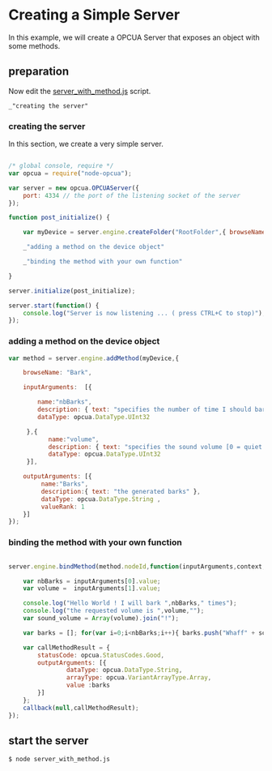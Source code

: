 # Creating a Simple Server

In this example, we will create a OPCUA Server that exposes an object with some methods.

## preparation

Now edit the [server_with_method.js](#preparation "save: | jshint ") script.

    _"creating the server"

### creating the server

In this section, we create a very simple server.

``` javascript

/* global console, require */
var opcua = require("node-opcua");

var server = new opcua.OPCUAServer({
    port: 4334 // the port of the listening socket of the server
});

function post_initialize() {

    var myDevice = server.engine.createFolder("RootFolder",{ browseName: "MyDevice"});

    _"adding a method on the device object"

    _"binding the method with your own function"

}

server.initialize(post_initialize);

server.start(function() {
    console.log("Server is now listening ... ( press CTRL+C to stop)");
});

```

### adding a method on the device object

``` javascript
var method = server.engine.addMethod(myDevice,{

    browseName: "Bark",

    inputArguments:  [{

        name:"nbBarks",
        description: { text: "specifies the number of time I should bark" },
        dataType: opcua.DataType.UInt32

     },{
           name:"volume",
           description: { text: "specifies the sound volume [0 = quiet ,100 = loud]" },
           dataType: opcua.DataType.UInt32
     }],

    outputArguments: [{
         name:"Barks",
         description:{ text: "the generated barks" },
         dataType: opcua.DataType.String ,
         valueRank: 1
    }]
});
```


### binding the method with your own function


``` javascript

server.engine.bindMethod(method.nodeId,function(inputArguments,context,callback) {

    var nbBarks = inputArguments[0].value;
    var volume =  inputArguments[1].value;

    console.log("Hello World ! I will bark ",nbBarks," times");
    console.log("the requested volume is ",volume,"");
    var sound_volume = Array(volume).join("!");

    var barks = []; for(var i=0;i<nbBarks;i++){ barks.push("Whaff" + sound_volume);}

    var callMethodResult = {
        statusCode: opcua.StatusCodes.Good,
        outputArguments: [{
                dataType: opcua.DataType.String,
                arrayType: opcua.VariantArrayType.Array,
                value :barks
        }]
    };
    callback(null,callMethodResult);
});
```

## start the server

```
$ node server_with_method.js
```

